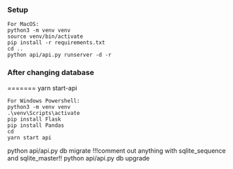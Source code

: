 ### Setup

```
For MacOS:
python3 -m venv venv
source venv/bin/activate
pip install -r requirements.txt
cd ..
python api/api.py runserver -d -r

```
### After changing database




=======
yarn start-api
```
For Windows Powershell:
python3 -m venv venv
.\venv\Scripts\activate
pip install Flask
pip install Pandas
cd
yarn start api 
```
python api/api.py db migrate
!!!comment out anything with sqlite_sequence and sqlite_master!!
python api/api.py db upgrade
